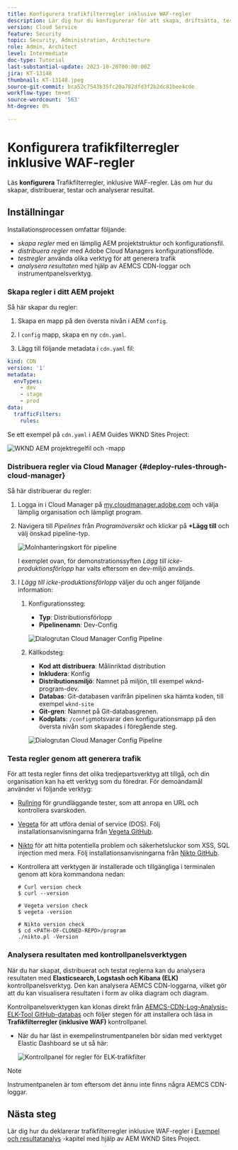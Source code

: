 ```yaml
---
title: Konfigurera trafikfilterregler inklusive WAF-regler
description: Lär dig hur du konfigurerar för att skapa, driftsätta, testa och analysera resultaten av trafikfilterregler, inklusive WAF-regler.
version: Cloud Service
feature: Security
topic: Security, Administration, Architecture
role: Admin, Architect
level: Intermediate
doc-type: Tutorial
last-substantial-update: 2023-10-20T00:00:00Z
jira: KT-13148
thumbnail: KT-13148.jpeg
source-git-commit: bca52c7543b35fc20a782dfd3f2b2dc81bee4cde
workflow-type: tm+mt
source-wordcount: '563'
ht-degree: 0%

---
```



# Konfigurera trafikfilterregler inklusive WAF-regler

Läs **konfigurera** Trafikfilterregler, inklusive WAF-regler. Läs om hur du skapar, distribuerar, testar och analyserar resultat.

## Inställningar

Installationsprocessen omfattar följande:

- _skapa regler_ med en lämplig AEM projektstruktur och konfigurationsfil.
- _distribuera regler_ med Adobe Cloud Managers konfigurationsflöde.
- _testregler_ använda olika verktyg för att generera trafik
- _analysera resultaten_ med hjälp av AEMCS CDN-loggar och instrumentpanelsverktyg.

### Skapa regler i ditt AEM projekt

Så här skapar du regler:

1. Skapa en mapp på den översta nivån i AEM `config`.

1. I `config` mapp, skapa en ny `cdn.yaml`.

1. Lägg till följande metadata i `cdn.yaml` fil:

```yaml
kind: CDN
version: '1'
metadata:
  envTypes:
    - dev
    - stage
    - prod
data:
  trafficFilters:
    rules:
```

Se ett exempel på `cdn.yaml` i AEM Guides WKND Sites Project:

![WKND AEM projektregelfil och -mapp](./assets/wknd-rules-file-and-folder.png)

### Distribuera regler via Cloud Manager {#deploy-rules-through-cloud-manager}

Så här distribuerar du regler:

1. Logga in i Cloud Manager på [my.cloudmanager.adobe.com](https://my.cloudmanager.adobe.com/) och välja lämplig organisation och lämpligt program.

1. Navigera till _Pipelines_ från _Programöversikt_ och klickar på **+Lägg till** och välj önskad pipeline-typ.

   ![Molnhanteringskort för pipeline](./assets/cloud-manager-pipelines-card.png)

   I exemplet ovan, för demonstrationssyften _Lägg till icke-produktionsförlopp_ har valts eftersom en dev-miljö används.

1. I _Lägg till icke-produktionsförlopp_ väljer du och anger följande information:

   1. Konfigurationssteg:

      - **Typ**: Distributionsförlopp
      - **Pipelinenamn**: Dev-Config

      ![Dialogrutan Cloud Manager Config Pipeline](./assets/cloud-manager-config-pipeline-step1-dialog.png)

   2. Källkodsteg:

      - **Kod att distribuera**: Målinriktad distribution
      - **Inkludera**: Konfig
      - **Distributionsmiljö**: Namnet på miljön, till exempel wknd-program-dev.
      - **Databas**: Git-databasen varifrån pipelinen ska hämta koden, till exempel `wknd-site`
      - **Git-gren**: Namnet på Git-databasgrenen.
      - **Kodplats**: `/config`motsvarar den konfigurationsmapp på den översta nivån som skapades i föregående steg.

      ![Dialogrutan Cloud Manager Config Pipeline](./assets/cloud-manager-config-pipeline-step2-dialog.png)

### Testa regler genom att generera trafik

För att testa regler finns det olika tredjepartsverktyg att tillgå, och din organisation kan ha ett verktyg som du föredrar. För demoändamål använder vi följande verktyg:

- [Rullning](https://curl.se/) för grundläggande tester, som att anropa en URL och kontrollera svarskoden.

- [Vegeta](https://github.com/tsenart/vegeta) för att utföra denial of service (DOS). Följ installationsanvisningarna från [Vegeta GitHub](https://github.com/tsenart/vegeta#install).

- [Nikto](https://github.com/sullo/nikto/wiki) för att hitta potentiella problem och säkerhetsluckor som XSS, SQL injection med mera. Följ installationsanvisningarna från [Nikto GitHub](https://github.com/sullo/nikto).

- Kontrollera att verktygen är installerade och tillgängliga i terminalen genom att köra kommandona nedan:

  ```shell
  # Curl version check
  $ curl --version
  
  # Vegeta version check
  $ vegeta -version
  
  # Nikto version check
  $ cd <PATH-OF-CLONED-REPO>/program
  ./nikto.pl -Version
  ```

### Analysera resultaten med kontrollpanelsverktygen

När du har skapat, distribuerat och testat reglerna kan du analysera resultaten med **Elasticsearch, Logstash och Kibana (ELK)** kontrollpanelsverktyg. Den kan analysera AEMCS CDN-loggarna, vilket gör att du kan visualisera resultaten i form av olika diagram och diagram.

Kontrollpanelsverktygen kan klonas direkt från [AEMCS-CDN-Log-Analysis-ELK-Tool GitHub-databas](https://github.com/adobe/AEMCS-CDN-Log-Analysis-ELK-Tool) och följer stegen för att installera och läsa in **Trafikfilterregler (inklusive WAF)** kontrollpanel.

- När du har läst in exempelinstrumentpanelen bör sidan med verktyget Elastic Dashboard se ut så här:

  ![Kontrollpanel för regler för ELK-trafikfilter](./assets/elk-dashboard.png)

>[!NOTE]
>
>    Instrumentpanelen är tom eftersom det ännu inte finns några AEMCS CDN-loggar.


## Nästa steg

Lär dig hur du deklarerar trafikfilterregler inklusive WAF-regler i [Exempel och resultatanalys](./examples-and-analysis.md) -kapitel med hjälp av AEM WKND Sites Project.
